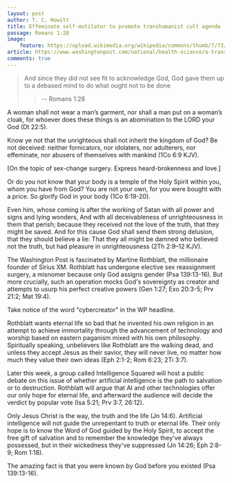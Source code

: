 ```yaml
---
layout: post
author: T. C. Howitt
title: Effeminate self-mutilator to promote transhumanist cult agenda
passage: Romans 1:28
image:
    feature: https://upload.wikimedia.org/wikipedia/commons/thumb/7/73/Martine_Rothblatt.jpg/220px-Martine_Rothblatt.jpg
article: https://www.washingtonpost.com/national/health-science/a-transgender-biotech-running-cybercreator-debates-artificial-intelligence/2016/03/07/6b2f1da4-e14e-11e5-846c-10191d1fc4ec_story.html
comments: true
---
```


> And since they did not see fit to acknowledge God, God gave them up to a debased mind to do what ought not to be done
>
>> -- Romans 1:28

A woman shall not wear a man’s garment, nor shall a man put on a woman’s cloak, for whoever does these things is an abomination to the LORD your God (Dt 22:5).

Know ye not that the unrighteous shall not inherit the kingdom of God? Be not deceived: neither fornicators, nor idolaters, nor adulterers, nor effeminate, nor abusers of themselves with mankind (1Co 6:9 KJV).

[On the topic of sex-change surgery.  Express heard-brokenness and love.]

Or do you not know that your body is a temple of the Holy Spirit within you, whom you have from God? You are not your own, for you were bought with a price. So glorify God in your body (1Co 6:19-20).

Even him, whose coming is after the working of Satan with all power and signs and lying wonders, And with all deceivableness of unrighteousness in them that perish; because they received not the love of the truth, that they might be saved. And for this cause God shall send them strong delusion, that they should believe a lie: That they all might be damned who believed not the truth, but had pleasure in unrighteousness (2Th 2:9–12 KJV).

The Washington Post is fascinated by Martine Rothblatt, the millionaire founder of Sirius XM.  Rothblatt has undergone elective sex reassignment surgery, a misnomer because only God assigns gender (Psa 139:13-16).  But more crucially, such an operation mocks God's sovereignty as creator and attempts to usurp his perfect creative powers (Gen 1:27; Exo 20:3-5; Prv 21:2; Mat 19:4).

Take notice of the word "cybercreator" in the WP headline.

Rothblatt wants eternal life so bad that he invented his own religion in an attempt to achieve immortality through the advancement of technology and worship based on eastern paganism mixed with his own philosophy.  Spiritually speaking, unbelievers like Rothblatt are the walking dead, and unless they accept Jesus as their savior, they will never live, no matter how much they value their own ideas (Eph 2:1-2; Rom 6:23; 2Ti 3:7).

Later this week, a group called Intelligence Squared will host a public debate on this issue of whether artificial intelligence is the path to salvation or to destruction.  Rothblatt will argue that AI and other technologies offer our only hope for eternal life, and afterward the audience will decide the verdict by popular vote (Isa 5:21; Prv 3:7, 26:12).

Only Jesus Christ is the way, the truth and the life (Jn 14:6).  Artificial intelligence will not guide the unrepentant to truth or eternal life.  Their only hope is to know the Word of God guided by the Holy Spirit, to accept the free gift of salvation and to remember the knowledge they've always possessed, but in their wickedness they've suppressed (Jn 14:26; Eph 2:8-9; Rom 1:18).

The amazing fact is that you were known by God before you existed (Psa 139:13-16).